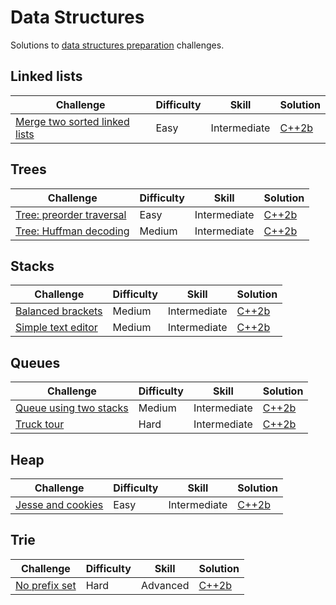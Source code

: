 # Data Structures

Solutions to [data structures preparation](https://www.hackerrank.com/domains/data-structures) challenges.

## Linked lists

| Challenge | Difficulty | Skill | Solution |
|-----------|------------|-------|----------|
| [Merge two sorted linked lists](https://www.hackerrank.com/challenges/merge-two-sorted-linked-lists) | Easy | Intermediate | [C++2b](./linked-lists/merge-two-linked-lists.cpp) |

## Trees

| Challenge | Difficulty | Skill | Solution |
|-----------|------------|-------|----------|
| [Tree: preorder traversal](https://www.hackerrank.com/challenges/tree-preorder-traversal) | Easy | Intermediate | [C++2b](./trees/tree-preorder-traversal.cpp) |
| [Tree: Huffman decoding](https://www.hackerrank.com/challenges/tree-huffman-decoding) | Medium | Intermediate | [C++2b](./trees/tree-huffman-decoding.cpp) |

## Stacks

| Challenge | Difficulty | Skill | Solution |
|-----------|------------|-------|----------|
| [Balanced brackets](https://www.hackerrank.com/challenges/balanced-brackets) | Medium | Intermediate | [C++2b](./stacks/balanced-brackets.cpp) |
| [Simple text editor](https://www.hackerrank.com/challenges/simple-text-editor) | Medium | Intermediate | [C++2b](./stacks/simple-text-editor.cpp) |

## Queues

| Challenge | Difficulty | Skill | Solution |
|-----------|------------|-------|----------|
| [Queue using two stacks](https://www.hackerrank.com/challenges/queue-using-two-stacks) | Medium | Intermediate | [C++2b](./queues/queue-using-two-stacks.cpp) |
| [Truck tour](https://www.hackerrank.com/challenges/truck-tour) | Hard | Intermediate | [C++2b](./queues/truck-tour.cpp) |

## Heap

| Challenge | Difficulty | Skill | Solution |
|-----------|------------|-------|----------|
| [Jesse and cookies](https://www.hackerrank.com/challenges/jesse-and-cookies) | Easy | Intermediate | [C++2b](./heap/jesse-and-cookies.cpp) |

## Trie

| Challenge | Difficulty | Skill | Solution |
|-----------|------------|-------|----------|
| [No prefix set](https://www.hackerrank.com/challenges/no-prefix-set) | Hard | Advanced | [C++2b](./trie/no-prefix-set.cpp) |
